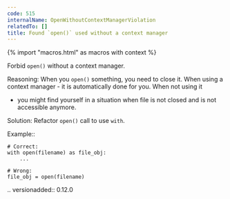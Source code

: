 ```yaml
---
code: 515
internalName: OpenWithoutContextManagerViolation
relatedTo: []
title: Found `open()` used without a context manager
---
```


{% import "macros.html" as macros with context %}

Forbid `open()` without a context manager.

Reasoning: When you `open()` something, you need to close it. When using
a context manager - it is automatically done for you. When not using it
- you might find yourself in a situation when file is not closed and is
not accessible anymore.

Solution: Refactor `open()` call to use `with`.

Example::

    # Correct:
    with open(filename) as file_obj:
        ...
    
    # Wrong:
    file_obj = open(filename)

.. versionadded:: 0.12.0